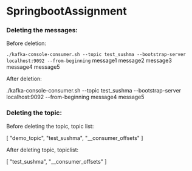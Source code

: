# SpringbootAssignment

### Deleting the messages:

Before deletion:

```./kafka-console-consumer.sh --topic test_sushma --bootstrap-server localhost:9092 --from-beginning```
message1
message2
message3
message4
message5

After deletion:

./kafka-console-consumer.sh --topic test_sushma --bootstrap-server localhost:9092 --from-beginning
message4
message5

### Deleting the topic:

Before deleting the topic, topic list:

[
    "demo_topic",
    "test_sushma",
    "__consumer_offsets"
]

After deleting topic, topiclist:

[
    "test_sushma",
    "__consumer_offsets"
]
